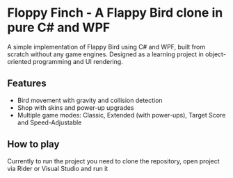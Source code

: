 # Floppy Finch - A Flappy Bird clone in pure C# and WPF
A simple implementation of Flappy Bird using C# and WPF, built from scratch without any game engines. Designed as a learning project in object-oriented programming and UI rendering.
## Features
- Bird movement with gravity and collision detection
- Shop with skins and power-up upgrades
- Multiple game modes: Classic, Extended (with power-ups), Target Score and Speed-Adjustable
## How to play
Currently to run the project you need to clone the repository, open project via Rider or Visual Studio and run it
